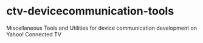 ctv-devicecommunication-tools
=============================

Miscellaneous Tools and Utilities for device communication development on Yahoo! Connected TV